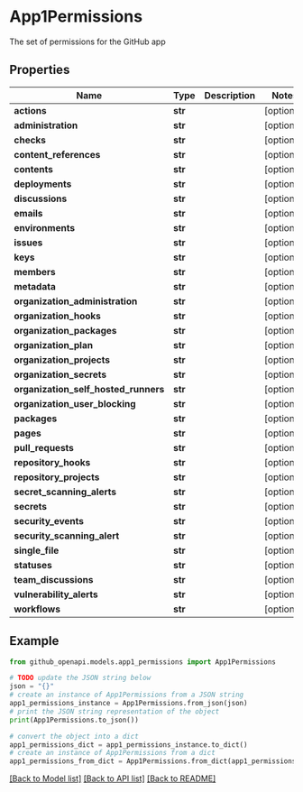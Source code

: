 # App1Permissions

The set of permissions for the GitHub app

## Properties

Name | Type | Description | Notes
------------ | ------------- | ------------- | -------------
**actions** | **str** |  | [optional] 
**administration** | **str** |  | [optional] 
**checks** | **str** |  | [optional] 
**content_references** | **str** |  | [optional] 
**contents** | **str** |  | [optional] 
**deployments** | **str** |  | [optional] 
**discussions** | **str** |  | [optional] 
**emails** | **str** |  | [optional] 
**environments** | **str** |  | [optional] 
**issues** | **str** |  | [optional] 
**keys** | **str** |  | [optional] 
**members** | **str** |  | [optional] 
**metadata** | **str** |  | [optional] 
**organization_administration** | **str** |  | [optional] 
**organization_hooks** | **str** |  | [optional] 
**organization_packages** | **str** |  | [optional] 
**organization_plan** | **str** |  | [optional] 
**organization_projects** | **str** |  | [optional] 
**organization_secrets** | **str** |  | [optional] 
**organization_self_hosted_runners** | **str** |  | [optional] 
**organization_user_blocking** | **str** |  | [optional] 
**packages** | **str** |  | [optional] 
**pages** | **str** |  | [optional] 
**pull_requests** | **str** |  | [optional] 
**repository_hooks** | **str** |  | [optional] 
**repository_projects** | **str** |  | [optional] 
**secret_scanning_alerts** | **str** |  | [optional] 
**secrets** | **str** |  | [optional] 
**security_events** | **str** |  | [optional] 
**security_scanning_alert** | **str** |  | [optional] 
**single_file** | **str** |  | [optional] 
**statuses** | **str** |  | [optional] 
**team_discussions** | **str** |  | [optional] 
**vulnerability_alerts** | **str** |  | [optional] 
**workflows** | **str** |  | [optional] 

## Example

```python
from github_openapi.models.app1_permissions import App1Permissions

# TODO update the JSON string below
json = "{}"
# create an instance of App1Permissions from a JSON string
app1_permissions_instance = App1Permissions.from_json(json)
# print the JSON string representation of the object
print(App1Permissions.to_json())

# convert the object into a dict
app1_permissions_dict = app1_permissions_instance.to_dict()
# create an instance of App1Permissions from a dict
app1_permissions_from_dict = App1Permissions.from_dict(app1_permissions_dict)
```
[[Back to Model list]](../README.md#documentation-for-models) [[Back to API list]](../README.md#documentation-for-api-endpoints) [[Back to README]](../README.md)


